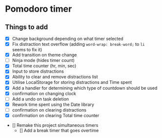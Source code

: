# Pomodoro timer

## Things to add

-   [x] Change background depending on what timer selected
-   [x] Fix distraction text overflow (adding `word-wrap: break-word;` to `li` seems to fix it)
-   [x] Add transition on theme change
-   [ ] Ninja mode (hides timer count)
-   [x] Total time counter (hr, min, sec)
-   [x] Input to store distractions
-   [x] Ability to clear and remove distractions list
-   [x] Utilise LocalStorage for storing distractions and Time spent
-   [x] Add a handler for determining which type of countdown should be used
-   [x] confirmation on changing clock
-   [ ] Add a undo on task deletion
-   [x] Rework time spent using the Date library
-   [ ] confirmation on clearing distractions
-   [x] confirmation on clearing Total time counter
-   [] Remake this project simultaneous timers
    -   [] Add a break timer that goes overtime
